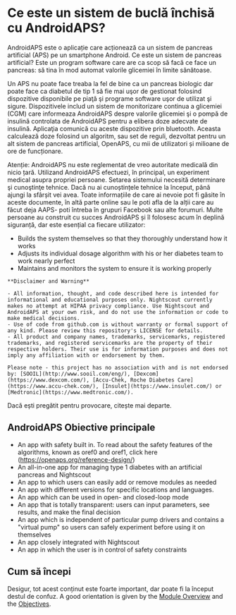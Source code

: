 # Ce este un sistem de buclă închisă cu AndroidAPS?

AndroidAPS este o aplicație care acționează ca un sistem de pancreas artificial (APS) pe un smartphone Android. Ce este un sistem de pancreas artificial? Este un program software care are ca scop să facă ce face un pancreas: să tina în mod automat valorile glicemiei în limite sănătoase.

Un APS nu poate face treaba la fel de bine ca un pancreas biologic dar poate face ca diabetul de tip 1 să fie mai uşor de gestionat folosind dispozitive disponibile pe piaţă şi programe software uşor de utilizat şi sigure. Dispozitivele includ un sistem de monitorizare continua a glicemiei (CGM) care informeaza AndroidAPS despre valorile glicemiei şi o pompă de insulină controlata de AndroidAPS pentru a elibera doze adecvate de insulină. Aplicaţia comunică cu aceste dispozitive prin bluetooth. Aceasta calculează doze folosind un algoritm, sau set de reguli, dezvoltat pentru un alt sistem de pancreas artificial, OpenAPS, cu mii de utilizatori și milioane de ore de funcționare.

Atenție: AndroidAPS nu este reglementat de vreo autoritate medicală din nicio țară. Utilizand AndroidAPS efectuezi, în principal, un experiment medical asupra propriei persoane. Setarea sistemului necesită determinare şi cunoştinţe tehnice. Dacă nu ai cunoștințele tehnice la început, până ajungi la sfârșit vei avea. Toate informațiile de care ai nevoie pot fi găsite în aceste documente, în altă parte online sau le poti afla de la alții care au făcut deja AAPS- poti întreba în grupuri Facebook sau alte forumuri. Multe persoane au construit cu succes AndroidAPS și îl folosesc acum în deplină siguranță, dar este esențial ca fiecare utilizator:

- Builds the system themselves so that they thoroughly understand how it works
- Adjusts its individual dosage algorithm with his or her diabetes team to work nearly perfect
- Maintains and monitors the system to ensure it is working properly

```{note}
**Disclaimer and Warning**

- All information, thought, and code described here is intended for informational and educational purposes only. Nightscout currently makes no attempt at HIPAA privacy compliance. Use Nightscout and AndroidAPS at your own risk, and do not use the information or code to make medical decisions.
- Use of code from github.com is without warranty or formal support of any kind. Please review this repository's LICENSE for details.
- All product and company names, trademarks, servicemarks, registered trademarks, and registered servicemarks are the property of their respective holders. Their use is for information purposes and does not imply any affiliation with or endorsement by them.

Please note - this project has no association with and is not endorsed by: [SOOIL](http://www.sooil.com/eng/), [Dexcom](https://www.dexcom.com/), [Accu-Chek, Roche Diabetes Care](https://www.accu-chek.com/), [Insulet](https://www.insulet.com/) or [Medtronic](https://www.medtronic.com/).
```

Dacă ești pregătit pentru provocare, citește mai departe.

## AndroidAPS Obiective principale

- An app with safety built in. To read about the safety features of the algorithms, known as oref0 and oref1, click here (<https://openaps.org/reference-design/>)
- An all-in-one app for managing type 1 diabetes with an artificial pancreas and Nightscout
- An app to which users can easily add or remove modules as needed
- An app with different versions for specific locations and languages.
- An app which can be used in open- and closed-loop mode
- An app that is totally transparent: users can input parameters, see results, and make the final decision
- An app which is independent of particular pump drivers and contains a "virtual pump" so users can safely experiment before using it on themselves
- An app closely integrated with Nightscout
- An app in which the user is in control of safety constraints

## Cum să începi

Desigur, tot acest conținut este foarte important, dar poate fi la început destul de confuz. A good orientation is given by the [Module Overview](../Module/module.md) and the [Objectives](../Usage/Objectives.html).
